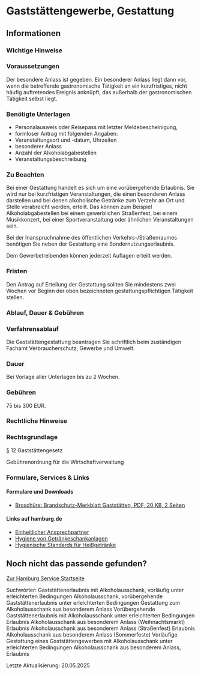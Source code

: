 




Gaststättengewerbe, Gestattung
==============================

Informationen
-------------

### Wichtige Hinweise

### Voraussetzungen

Der besondere Anlass ist gegeben. Ein besonderer Anlass liegt dann vor, wenn die betreffende gastronomische Tätigkeit an ein kurzfristiges, nicht häufig auftretendes Ereignis anknüpft, das außerhalb der gastronomischen Tätigkeit selbst liegt.

### Benötigte Unterlagen

* Personalausweis oder Reisepass mit letzter Meldebescheinigung,
* formloser Antrag mit folgenden Angaben:
* Veranstaltungsort und -datum, Uhrzeiten
* besonderer Anlass
* Anzahl der Alkoholabgabestellen
* Veranstaltungsbeschreibung

### Zu Beachten

Bei einer Gestattung handelt es sich um eine vorübergehende Erlaubnis. Sie wird nur bei kurzfristigen Veranstaltungen, die einen besonderen Anlass darstellen und bei denen alkoholische Getränke zum Verzehr an Ort und Stelle verabreicht werden, erteilt. Das können zum Beispiel Alkoholabgabestellen bei einem gewerblichen Straßenfest, bei einem Musikkonzert, bei einer Sportveranstaltung oder ähnlichen Veranstaltungen sein.  
  
Bei der Inanspruchnahme des öffentlichen Verkehrs-/Straßenraumes benötigen Sie neben der Gestattung eine Sondernutzungserlaubnis.  
  
Dem Gewerbetreibenden können jederzeit Auflagen erteilt werden.

### Fristen

Den Antrag auf Erteilung der Gestattung sollten Sie mindestens zwei Wochen vor Beginn der oben bezeichneten gestattungspflichtigen Tätigkeit stellen.

### Ablauf, Dauer & Gebühren

### Verfahrensablauf

Die Gaststättengestattung beantragen Sie schriftlich beim zuständigen Fachamt Verbraucherschutz, Gewerbe und Umwelt.

### Dauer

Bei Vorlage aller Unterlagen bis zu 2 Wochen.

### Gebühren

75 bis 300 EUR.

### Rechtliche Hinweise

### Rechtsgrundlage

§ 12 Gaststättengesetz  
  
Gebührenordnung für die Wirtschaftverwaltung

### Formulare, Services & Links

#### Formulare und Downloads

* [Broschüre: Brandschutz-Merkblatt Gaststätten, PDF, 20 KB, 2 Seiten](https://fhh1.hamburg.de/Dibis/form/pdf/WI-Sonder2.pdf)

#### Links auf hamburg.de

* [Einheitlicher Ansprechpartner](https://www.hamburg.de/politik-und-verwaltung/behoerden/bwi/services/einheitlicher-ansprechpartner)
* [Hygiene von Getränkeschankanlagen](https://www.hamburg.de/pressearchiv-fhh/4309816/2014-05-09-bgv-hygieneregeln-schankanlagen/)
* [Hygienische Standards für Heißgetränke](https://www.hamburg.de/lebensmittel/9754308/heissgetraenke/)

Noch nicht das passende gefunden?
---------------------------------

 [Zur Hamburg Service Startseite](/service/)

Suchwörter: Gaststättenerlaubnis mit Alkoholausschank, vorläufig unter erleichterten Bedingungen Alkoholausschank, vorübergehende Gaststättenerlaubnis unter erleichterten Bedingungen Gestattung zum Alkoholausschank aus besonderem Anlass Vorübergehende Gaststättenerlaubnis mit Alkoholausschank unter erleichterten Bedingungen Erlaubnis Alkoholausschank aus besonderem Anlass (Weihnachtsmarkt) Erlaubnis Alkoholausschank aus besonderem Anlass (Straßenfest) Erlaubnis Alkoholausschank aus besonderem Anlass (Sommerfeste) Vorläufige Gestattung eines Gaststättengewerbes mit Alkoholausschank unter erleichterten Bedingungen Alkoholausschank aus besonderem Anlass, Erlaubnis

Letzte Aktualisierung: 20.05.2025

